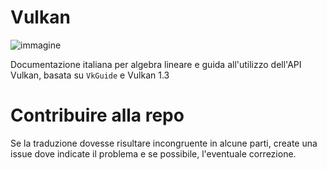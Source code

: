 # Vulkan
![immagine](https://github.com/user-attachments/assets/c4e9a929-e0ab-46b2-a613-d4476e2e5d36)

Documentazione italiana per algebra lineare e guida all'utilizzo dell'API Vulkan, basata su `VkGuide` e Vulkan 1.3

# Contribuire alla repo

Se la traduzione dovesse risultare incongruente in alcune parti, create una issue dove indicate il problema e se possibile, l'eventuale correzione.
